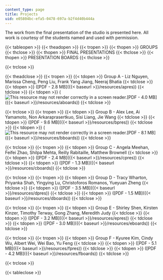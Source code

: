 ```yaml
---
content_type: page
title: Projects
uid: e05804bc-efa5-0478-697a-b2f4d40b444a
---
```


The work from the final presentation of the studio is presented here. All work is courtesy of the students named and used with permission.

{{< tableopen >}}
{{< theadopen >}}
{{< tropen >}}
{{< thopen >}}
GROUPS
{{< thclose >}}
{{< thopen >}}
FINAL PRESENTATIONS
{{< thclose >}}
{{< thopen >}}
PRESENTATION BOARDS
{{< thclose >}}

{{< trclose >}}

{{< theadclose >}}
{{< tropen >}}
{{< tdopen >}}
Group A - Liz Nguyen, Marissa Cheng, Peng Liu, Frank Yang Jiang, Neeraj Bhatia
{{< tdclose >}}
{{< tdopen >}}
([PDF - 2.8 MB]({{< baseurl >}}/resources/apres))
{{< tdclose >}}
{{< tdopen >}}
(![This resource may not render correctly in a screen reader.](/images/inacessible.gif)[PDF - 4.0 MB]({{< baseurl >}}/resources/aboards))
{{< tdclose >}}

{{< trclose >}}
{{< tropen >}}
{{< tdopen >}}
Group B - Alex Lee, Ai Yamamoto, Non Arkaraprasertkuo, Sisi Liang, Jie Wang
{{< tdclose >}}
{{< tdopen >}}
([PDF - 9.6 MB]({{< baseurl >}}/resources/bpres))
{{< tdclose >}}
{{< tdopen >}}
(![This resource may not render correctly in a screen reader.](/images/inacessible.gif)[PDF - 8.1 MB]({{< baseurl >}}/resources/bboards))
{{< tdclose >}}

{{< trclose >}}
{{< tropen >}}
{{< tdopen >}}
Group C - Angela Meehan, Feifei Zhao, Shilpa Mehta, Reilly Rabitaille, Matthew Brownell
{{< tdclose >}}
{{< tdopen >}}
([PDF - 2.4 MB]({{< baseurl >}}/resources/cpres))
{{< tdclose >}}
{{< tdopen >}}
([PDF - 1.3 MB]({{< baseurl >}}/resources/cboards))
{{< tdclose >}}

{{< trclose >}}
{{< tropen >}}
{{< tdopen >}}
Group D - Tracy Wharton, Priyanka Shah, Yingying Lu, Christoforos Romanos, Yueyuan Zheng
{{< tdclose >}}
{{< tdopen >}}
([PDF - 3.5 MB]({{< baseurl >}}/resources/dpres))
{{< tdclose >}}
{{< tdopen >}}
([PDF - 1.5 MB]({{< baseurl >}}/resources/dboards))
{{< tdclose >}}

{{< trclose >}}
{{< tropen >}}
{{< tdopen >}}
Group E - Shirley Shen, Kirsten Kinzer, Timothy Terway, Gong Zhang, Meredith Judy
{{< tdclose >}}
{{< tdopen >}}
([PDF - 3.2 MB]({{< baseurl >}}/resources/epres))
{{< tdclose >}}
{{< tdopen >}}
([PDF - 3.0 MB]({{< baseurl >}}/resources/eboards))
{{< tdclose >}}

{{< trclose >}}
{{< tropen >}}
{{< tdopen >}}
Group F - Kyuree Kim, Cindy Wu, Albert Wei, Wei Bao, Yu Feng
{{< tdclose >}}
{{< tdopen >}}
([PDF - 5.1 MB]({{< baseurl >}}/resources/fpres))
{{< tdclose >}}
{{< tdopen >}}
([PDF - 4.2 MB]({{< baseurl >}}/resources/fboards))
{{< tdclose >}}

{{< trclose >}}

{{< tableclose >}}